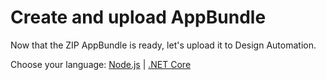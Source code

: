 # Create and upload AppBundle

Now that the ZIP AppBundle is ready, let's upload it to Design Automation.

Choose your language: [Node.js](designautomation/appbundle/nodejs) | [.NET Core](designautomation/appbundle/netcore)